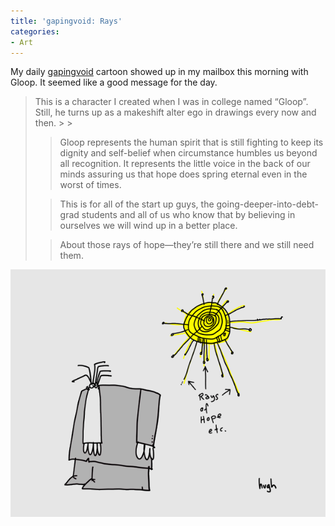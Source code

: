 ```yaml
---
title: 'gapingvoid: Rays'
categories:
- Art
---
```


My daily [gapingvoid](http://gapingvoid.com/) cartoon showed up in my mailbox this morning with Gloop. It seemed like a good message for the day.

<blockquote>
This is a character I created when I was in college named “Gloop”. Still, he turns up as a makeshift alter ego in drawings every now and then.
> 
> 

> 
> Gloop represents the human spirit that is still fighting to keep its dignity and self-belief when circumstance humbles us beyond all recognition. It represents the little voice in the back of our minds assuring us that hope does spring eternal even in the worst of times.
> 
> 

> 
> This is for all of the start up guys, the going-deeper-into-debt-grad students and all of us who know that by believing in ourselves we will wind up in a better place.
> 
> 

> 
> About those rays of hope—they’re still there and we still need them.

> 
> </blockquote>

[![](/assets/posts/2011/rays.gif)](http://www.gapingvoidgallery.com/gallerycubegrenades-rays-p-1957.html)
